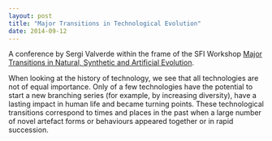 ```yaml
---
layout: post
title: "Major Transitions in Technological Evolution"
date: 2014-09-12
---
```


A conference by Sergi Valverde within the frame of the SFI Workshop [Major Transitions in Natural, Synthetic and Artificial Evolution](http://www.santafe.edu/gevent/detail/science/1917/).

When looking at the history of technology, we see that all technologies are not of equal
importance.  Only of a few technologies have the potential to start a new branching series 
(for example, by increasing diversity), have a lasting impact in human life and became 
turning points. These technological transitions correspond to times and places in 
the past when a large number of novel artefact forms or behaviours appeared 
together or in rapid succession. 

